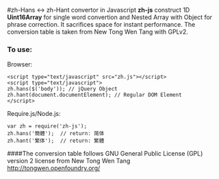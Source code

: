 #zh-Hans <-> zh-Hant convertor in Javascript
**zh-js** construct 1D **Uint16Array** for single word convertion and Nested Array with Object for phrase correction. It sacrifices space for instant performance. The conversion table is taken from New Tong Wen Tang with GPLv2.

### To use:

Browser:

    <script type="text/javascript" src="zh.js"></script>
    <script type="text/javascript">
    zh.hans($('body')); // jQuery Object
    zh.hant(document.documentElement); // Regular DOM Element
    </script>

Require.js/Node.js:

    var zh = require('zh-js');
    zh.hans('簡體');  // return: 简体
    zh.hant('繁体');  // return: 繁體
	
####The conversion table follows GNU General Public License (GPL) version 2 license from New Tong Wen Tang <http://tongwen.openfoundry.org/>